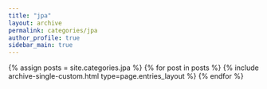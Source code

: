 ```yaml
---
title: "jpa"
layout: archive
permalink: categories/jpa
author_profile: true
sidebar_main: true
---
```


{% assign posts = site.categories.jpa %}
{% for post in posts %} {% include archive-single-custom.html type=page.entries_layout %} {% endfor %}
    